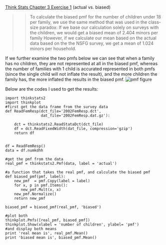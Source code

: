 [Think Stats Chapter 3 Exercise 1](http://greenteapress.com/thinkstats2/html/thinkstats2004.html#toc31) (actual vs. biased)

>> To calculate the biased pmf for the number of children under 18 per family, we use the same method that was used in the class-size paradox:
If we base our calculation solely on surveys with the children, we would get a biased mean of 2.404 minors per family
However, if we calculate our mean based on the actual data based on the the NSFG survey, we get a mean of 1.024 minors per household.

If we further examine the two pmfs below we can see that when a family has no children, they are not represented at all in the biased pmf, whereas the number of families with 1 child is accurated represented in both pmfs (since the single child will not inflate the result), and the more children the family has, the more inflated the results in the biased pmf.
![pmf figure](https://github.com/wyz33/dsp/img/3-1-actual_biased_fig.png)

Below are the codes I used to get the results:
```
import thinkstats2
import thinkplot
#first get the data frame from the survey data
def ReadFemResp(dct_file='2002FemResp.dct',
                dat_file='2002FemResp.dat.gz'):
   
    dct = thinkstats2.ReadStataDct(dct_file)
    df = dct.ReadFixedWidth(dat_file, compression='gzip')
    return df
    

df = ReadFemResp()
data = df.numkdhh

#get the pmf from the data
real_pmf = thinkstats2.Pmf(data, label = 'actual')

#a function that takes the real pmf, and calculate the biased pmf
def biased_pmf(pmf, label):
    new_pmf  = pmf.Copy(label = label)
    for x, p in pmf.Items():
       new_pmf.Mult(x, x)
    new_pmf.Normalize()
    return new_pmf

biased_pmf = biased_pmf(real_pmf, 'biased')

#plot both
thinkplot.Pmfs([real_pmf, biased_pmf])
thinkplot.Show(xlabel = 'number of children', ylabel= 'pmf')
#and display both means
print 'real mean is', real_pmf.Mean()
print 'biased mean is', biased_pmf.Mean()

```
